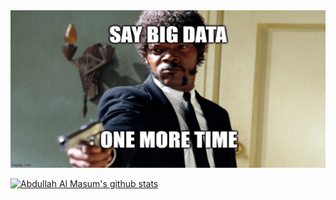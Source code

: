 <img src="images/data_science_meme.png" alt="python-Django">

[![Abdullah Al Masum's github stats](https://github-readme-stats.vercel.app/api?username=masumBhai&show_icons=true&count_private=true&theme=great-gatsby)](https://github.com/MasumBhai)

